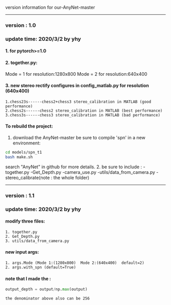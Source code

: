 version information for our-AnyNet-master

-----------------------------------------
### version : 1.0
### update time: 2020/3/2 by yhy

#### 1. for pytorch>=1.0
#### 2. together.py:
Mode = 1  for  resolution:1280x800
Mode = 2  for  resolution:640x400
#### 3. new stereo rectify configures in config_matlab.py for resolution (640x400)
```
1.chess23s------chess2+chess3 stereo_calibration in MATLAB (good performance)
2.chess2s------chess2 stereo_calibration in MATLAB (best performance)
3.chess3s------chess3 stereo_calibration in MATLAB (bad performance)
```

#### To rebuild the project:
1. download the AnyNet-master
be sure to compile 'spn' in a new environment:
```bash
cd models/spn_t1
bash make.sh
```
search "AnyNet" in github for more details.
2. be sure to include : 
	-together.py
	-Get_Depth.py
	-camera_use.py
	-utils/data_from_camera.py
	-stereo_calibrate(note : the whole folder)

------------------------------------------------
### version : 1.1
### update time: 2020/3/2 by yhy

#### modify three files:
	1. together.py 
	2. Get_Depth.py
	3. utils/data_from_camera.py
#### new input args:
	1. args.Mode (Mode 1:(1280x800)  Mode 2:(640x400)  default=2)
	2. args.with_spn (default=True)
#### note that I made the :
```python
output_depth = output/np.max(output)
```
    the denominator above also can be 256
